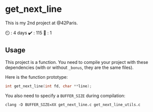 # get_next_line

This is my 2nd project at @42Paris.

:timer_clock: : 4 days
:heavy_check_mark: : 115
:robot: : 1

## Usage

This project is a function. You need to compile your project with these dependencies (with or without `_bonus`, they are the same files).

Here is the function prototype:

```c
int	get_next_line(int fd, char **line);
```

You also need to specify a `BUFFER_SIZE` during compilation:

```shell
clang -D BUFFER_SIZE=XX get_next_line.c get_next_line_utils.c
```